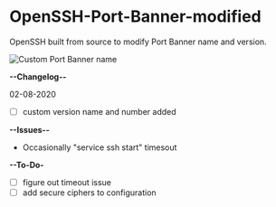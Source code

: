 # OpenSSH-Port-Banner-modified
OpenSSH built from source to modify Port Banner name and version.

![Custom Port Banner name](https://user-images.githubusercontent.com/2913793/89134057-8d0cf200-d52a-11ea-8c08-9f0d2d93bee5.png)


**--Changelog--**

02-08-2020
- [ ] custom version name and number added

**--Issues--**
+ Occasionally "service ssh start"  timesout


**--To-Do-**
- [ ] figure out timeout issue
- [ ] add secure ciphers to configuration
